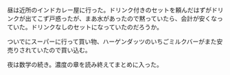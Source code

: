 昼は近所のインドカレー屋に行った。ドリンク付きのセットを頼んだはずがドリンクが出てこず戸惑ったが、まあ水があったので黙っていたら、会計が安くなっていた。ドリンクなしのセットになっていたのだろうか。

ついでにスーパーに行って買い物、ハーゲンダッツのいちごミルクバーがまた安売りされていたので買い込む。

夜は数学の続き。濃度の章を読み終えてまとめに入った。
